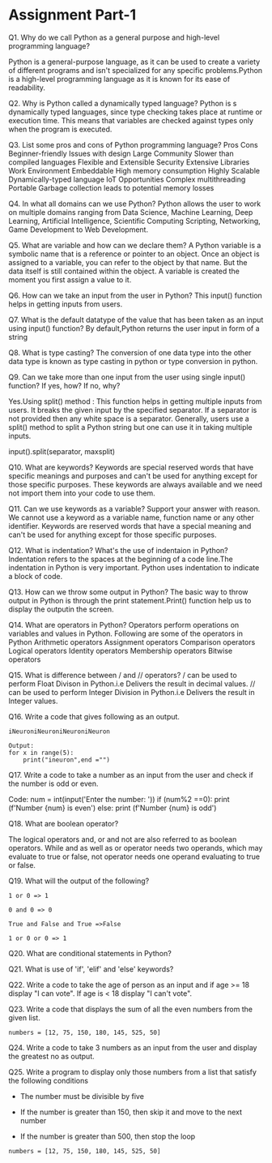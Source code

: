 # Assignment Part-1
Q1. Why do we call Python as a general purpose and high-level programming language?

Python is a general-purpose language, as it can be used to create a variety of different programs and isn't specialized for any specific problems.Python is a high-level programming language as it is known for its ease of readability.

Q2. Why is Python called a dynamically typed language?
Python is s dynamically typed languages, since type checking takes place at runtime or execution time. This means that variables are checked against types only when the program is executed.

Q3. List some pros and cons of Python programming language?
Pros	                                    Cons
Beginner-friendly	                        Issues with design
Large Community	                            Slower than compiled languages
Flexible and Extensible	                    Security
Extensive Libraries	                        Work Environment
Embeddable	                                High memory consumption
Highly Scalable	                            Dynamically-typed language
IoT Opportunities	                        Complex multithreading
Portable	                                Garbage collection leads to potential memory losses


Q4. In what all domains can we use Python?
Python allows the user to work on multiple domains ranging from Data Science, Machine Learning, Deep Learning, Artificial Intelligence, Scientific Computing Scripting, Networking, Game Development to Web Development.

Q5. What are variable and how can we declare them?
A Python variable is a symbolic name that is a reference or pointer to an object. Once an object is assigned to a variable, you can refer to the object by that name. But the data itself is still contained within the object. 
A variable is created the moment you first assign a value to it.

Q6. How can we take an input from the user in Python?
This input() function helps in getting inputs from users.

Q7. What is the default datatype of the value that has been taken as an input using input() function?
By default,Python returns the user input in form of a string

Q8. What is type casting?
The conversion of one data type into the other data type is known as type casting in python or type conversion in python. 

Q9. Can we take more than one input from the user using single input() function? If yes, how? If no, why?

Yes.Using split() method : 
This function helps in getting multiple inputs from users. It breaks the given input by the specified separator. If a separator is not provided then any white space is a separator. Generally, users use a split() method to split a Python string but one can use it in taking multiple inputs.

input().split(separator, maxsplit)

Q10. What are keywords?
Keywords are special reserved words that have specific meanings and purposes and can't be used for anything except for those specific purposes. These keywords are always available and we need not import them into your code to use them.

Q11. Can we use keywords as a variable? Support your answer with reason.
We cannot use a keyword as a variable name, function name or any other identifier. Keywords are reserved words that have a special meaning and can't be used for anything except for those specific purposes.

Q12. What is indentation? What's the use of indentaion in Python?
Indentation refers to the spaces at the beginning of a code line.The indentation in Python is very important. Python uses indentation to indicate a block of code.

Q13. How can we throw some output in Python?
The basic way to throw output in Python is through the print statement.Print() function help us to display the outputin the screen.

Q14. What are operators in Python?
Operators perform operations on variables and values in Python.
Following are some of the operators  in Python
Arithmetic operators
Assignment operators
Comparison operators
Logical operators
Identity operators
Membership operators
Bitwise operators

Q15. What is difference between / and // operators?
/ can be used to perform Float Divison in Python.i.e Delivers the result in decimal values.
// can be used to perform Integer Division in Python.i.e Delivers the result in Integer values.

Q16. Write a code that gives following as an output.
```
iNeuroniNeuroniNeuroniNeuron

Output:
for x in range(5):    
    print("ineuron",end ="")
```

Q17. Write a code to take a number as an input from the user and check if the number is odd or even.

Code:
num = int(input('Enter the number: '))
if (num%2 ==0):
    print (f'Number {num} is even')
else:
    print (f'Number {num} is odd')

Q18. What are boolean operator?

The logical operators and, or and not are also referred to as boolean operators. While and as well as or operator needs two operands, which may evaluate to true or false, not operator needs one operand evaluating to true or false.

Q19. What will the output of the following?
```
1 or 0 => 1

0 and 0 => 0

True and False and True =>False

1 or 0 or 0 => 1
```

Q20. What are conditional statements in Python?

Q21. What is use of 'if', 'elif' and 'else' keywords?

Q22. Write a code to take the age of person as an input and if age >= 18 display "I can vote". If age is < 18 display "I can't vote".

Q23. Write a code that displays the sum of all the even numbers from the given list.
```
numbers = [12, 75, 150, 180, 145, 525, 50]
```


Q24. Write a code to take 3 numbers as an input from the user and display the greatest no as output.

Q25. Write a program to display only those numbers from a list that satisfy the following conditions

- The number must be divisible by five

- If the number is greater than 150, then skip it and move to the next number

- If the number is greater than 500, then stop the loop
```
numbers = [12, 75, 150, 180, 145, 525, 50]
```
